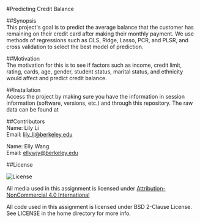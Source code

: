 #Predicting Credit Balance  

##Synopsis  
This project's goal is to predict the average balance that the customer has remaining on their credit card after making their monthly payment. We use methods of regressions such as OLS, Ridge, Lasso, PCR, and PLSR, and cross validation to select the best model of prediction. 

##Motivation  
The motivation for this is to see if factors such as income, credit limit, rating, cards, age, gender, student status, marital status, and ethnicity would affect and predict credit balance. 

##Installation  
Access the project by making sure you have the information in session information (software, versions, etc.) and through this repository. The raw data can be found at 

##Contributors  
Name: Lily Li  
Email: lily_li@berkeley.edu  
  
Name: Elly Wang  
Email: ellywjy@berkeley.edu

##License  

![License](https://i.creativecommons.org/l/by-nc/4.0/88x31.png)

All media used in this assignment is licensed under [Attribution-NonCommercial 4.0 International](http://creativecommons.org/licenses/by-nc/4.0/)  

All code used in this assignment is licensed under BSD 2-Clause License. See LICENSE in the home directory for more info. 